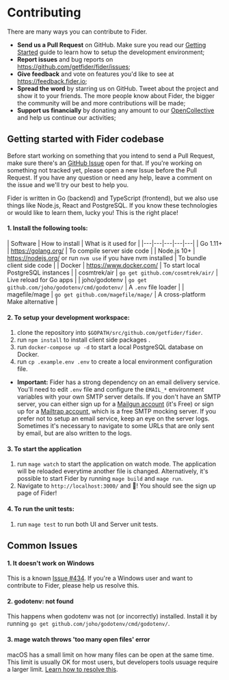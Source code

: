 # Contributing

There are many ways you can contribute to Fider.

- **Send us a Pull Request** on GitHub. Make sure you read our [Getting Started](#getting-started-with-fider-codebase) guide to learn how to setup the development environment;
- **Report issues** and bug reports on https://github.com/getfider/fider/issues;
- **Give feedback** and vote on features you'd like to see at https://feedback.fider.io;
- **Spread the word** by starring us on GitHub. Tweet about the project and show it to your friends. The more people know about Fider, the bigger the community will be and more contributions will be made;
- **Support us financially** by donating any amount to our [OpenCollective](https://opencollective.com/fider) and help us continue our activities;

## Getting started with Fider codebase

Before start working on something that you intend to send a Pull Request, make sure there's an [GitHub Issue](https://github.com/getfider/fider/issues) open for that. If you're working on something not tracked yet, please open a new Issue before the Pull Request. If you have any question or need any help, leave a comment on the issue and we'll try our best to help you.

Fider is written in Go (backend) and TypeScript (frontend), but we also use things like Node.js, React and PostgreSQL.
If you know these technologies or would like to learn them, lucky you! This is the right place!

#### 1. Install the following tools:

| Software  | How to install | What is it used for |
|---|---|---|---|---|
| Go 1.11+ | https://golang.org/ | To compile server side code |
| Node.js 10+ | https://nodejs.org/ or run `nvm use` if you have nvm installed | To bundle client side code |
| Docker | https://www.docker.com/ | To start local PostgreSQL instances |
| cosmtrek/air | `go get github.com/cosmtrek/air/` | Live reload for Go apps |
| joho/godotenv | `go get github.com/joho/godotenv/cmd/godotenv/` | A `.env` file loader |
| magefile/mage | `go get github.com/magefile/mage/` | A cross-platform Make alternative |

#### 2. To setup your development workspace:

1. clone the repository into `$GOPATH/src/github.com/getfider/fider`.
2. run `npm install` to install client side packages .
3. run `docker-compose up -d` to start a local PostgreSQL database on Docker.
4. run `cp .example.env .env` to create a local environment configuration file.

- **Important:** Fider has a strong dependency on an email delivery service. You'll need to edit `.env` file and configure the `EMAIL_*` environment variables with your own SMTP server details. If you don't have an SMTP server, you can either sign up for a [Mailgun account](https://www.mailgun.com/) (it's Free) or sign up for a [Mailtrap account](https://mailtrap.io), which is a free SMTP mocking server. If you prefer not to setup an email service, keep an eye on the server logs. Sometimes it's necessary to navigate to some URLs that are only sent by email, but are also written to the logs.

#### 3. To start the application

1. run `mage watch` to start the application on watch mode. The application will be reloaded everytime another file is changed. Alternatively, it's possible to start Fider by running `mage build` and `mage run`.
2. Navigate to `http://localhost:3000/` and 🎉! You should see the sign up page of Fider!

#### 4. To run the unit tests:

1. run `mage test` to run both UI and Server unit tests.

## Common Issues

#### 1. It doesn't work on Windows

This is a known [Issue #434](https://github.com/getfider/fider/issues/434). If you're a Windows user and want to contribute to Fider, please help us resolve this.

#### 2. godotenv: not found

This happens when godotenv was not (or incorrectly) installed. Install it by running `go get github.com/joho/godotenv/cmd/godotenv/`.

#### 3. mage watch throws 'too many open files' error

macOS has a small limit on how many files can be open at the same time. This limit is usually OK for most users, but developers tools usuage require a larger limit. [Learn how to resolve this](https://www.macobserver.com/tips/deep-dive/evade-macos-many-open-files-error-pushing-limits/).